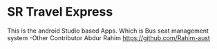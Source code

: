 # SR Travel Express
 This is the android Studio based Apps. Which is Bus seat management system
 -Other Contributor Abdur Rahim https://github.com/Rahim-aust
